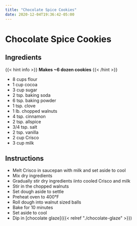 ```yaml
---
title: "Chocolate Spice Cookies"
date: 2020-12-04T19:36:42-05:00
---
```


# Chocolate Spice Cookies

## Ingredients

{{< hint info >}}
**Makes ~6 dozen cookies**
{{< /hint >}}

- 8 cups flour
- 1 cup cocoa
- 3 cup sugar
- 2 tsp. baking soda
- 6 tsp. baking powder
- 1 tsp. clove
- 1 lb. chopped walnuts
- 4 tsp. cinnamon
- 2 tsp. allspice
- 3/4 tsp. salt
- 2 tsp. vanilla
- 2 cup Crisco
- 3 cup milk

## Instructions


- Melt Crisco in saucepan with milk and set aside to cool
- Mix dry ingredients
- Gradually stir dry ingredients iinto cooled Crisco and milk
- Stir in the chopped walnuts
- Set dough aside to settle
- Preheat oven to 400&deg;F
- Roll dough into walnut sized balls
- Bake for 10 minutes
- Set aside to cool
- Dip in [chocolate glaze]({{< relref "./chocolate-glaze" >}})